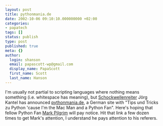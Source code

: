 ```yaml
---
layout: post
title: pythonmania.de
date: 2002-10-06 09:10:10.000000000 +02:00
categories:
- papatech
tags: []
status: publish
type: post
published: true
meta: {}
author:
  login: shanson
  email: papascott-wp@gmail.com
  display_name: PapaScott
  first_name: Scott
  last_name: Hanson
---
```

<p>I'm usually not partial to scripting languages where nothing means something (i.e. whitespace has meaning), but <a href="http://www.schockwellenreiter.de/">Schockwellenreiter</a> Jörg Kantel has announced <a href="http://www.pythonmania.de/">pythonmania.de</a>, a German site with "Tips und Tricks zu Python 'cause I'm the Mac Man and a Python Fan". Here's hoping that fellow Python Fan <a href="http://diveintomark.org/archives/rooms/python/index.html">Mark Pilgrim</a> will pay notice. Hit that link a few dozen times to get Mark's attention, I understand he pays attention to his referers.</p>
